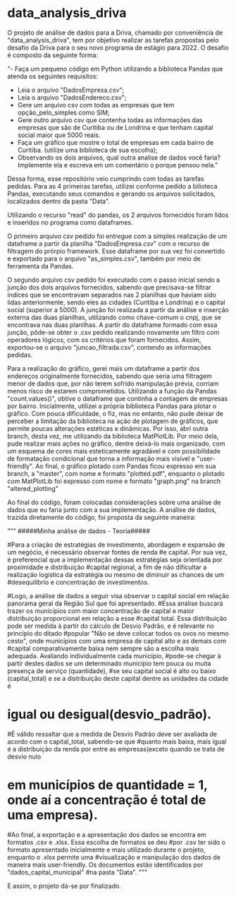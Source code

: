 # data_analysis_driva

O projeto de análise de dados para a Driva, chamado por conveniência de "data_analysis_driva", tem por objetivo realizar as tarefas propostas pelo desafio da Driva
para o seu novo programa de estágio para 2022. O desafio é composto da seguinte forma:

"- Faça um pequeno código em Python utilizando a biblioteca Pandas que atenda os seguintes requisitos:

* Leia o arquivo "DadosEmpresa.csv";
* Leia o arquivo "DadosEndereco.csv";
* Gere um arquivo csv com todas as empresas que tem opção_pelo_simples como SIM;
* Gere outro arquivo csv que contenha todas as informações das empresas que são de Curitiba ou de Londrina e que tenham capital social maior que 5000 reais.
* Faça um gráfico que mostre o total de empresas em cada bairro de Curitiba. (utilize uma biblioteca de sua escolha);
* Observando os dois arquivos, qual outra analise de dados você faria? Implemente ela e escreva em um comentário o porque pensou nela."

Dessa forma, esse repositório veio cumprindo com todas as tarefas pedidas. Para as 4 primeiras tarefas, utilizei conforme pedido a bilioteca Pandas, executando
seus comandos e gerando os arquivos solicitados, localizados dentro da pasta "Data".

Utilizando o recurso "read" do pandas, os 2 arquivos fornecidos foram lidos e inseridos no programa como dataframes.

O primeiro arquivo csv pedido foi entregue com a simples realização de um dataframe a partir da planilha "DadosEmpresa.csv" com o recurso de filtragem do prórpio
framework. Esse dataframe por sua vez foi convertido e exportado para o arquivo "as_simples.csv", também por meio de ferramenta da Pandas.

O segundo arquivo csv pedido foi executado com o passo inicial sendo a junção dos dois arquivos fornecidos, sabendo que precisava-se filtrar índices que se
encontravam separados nas 2 planilhas que haviam sido lidas anteriormente, sendo eles as cidades (Curitiba e Londrina) e o capital social (superior a 5000).
A junção foi realizada a partir da análise e inserção externa das duas planilhas, utilizando como chave-comum o cnpj, que se encontrava nas duas planilhas.
A partir do dataframe formado com essa junção, pôde-se obter o .csv pedido realizando novamente um filtro com operadores lógicos, com os critérios que foram
fornecidos. Assim, exportou-se o arquivo "juncao_filtrada.csv", contendo as informações pedidas.

Para a realização do gráfico, gerei mais um dataframe a partir dos endereços originalmente fornecidos, sabendo que seria uma filtragem menor de dados que,
por não terem sofrido manipulação prévia, corriam menos risco de estarem comprometidos. Utilizando a função da Pandas "count.values()", obtive o dataframe que
continha a contagem de empresas por bairro.
Inicialmente, utilizei a própria biblioteca Pandas para plotar o gráfico. Com pouca dificuldade, o fiz, mas no entanto, não pude deixar de perceber a limitação da
biblioteca na ação de plotagem de gráficos, que permite poucas alterações estéticas e dinâmicas.
Por isso, abri outra branch, desta vez, me utilizando da biblioteca MatPlotLib. Por meio dela, pude realizar mais ações no gráfico, dentre deixá-lo mais organizado,
com um esquema de cores mais esteticamente agradável e com possibilidade de formatação condicional que torna a informação mais visível e "user-friendly".
Ao final, o gráfico plotado com Pandas ficou expresso em sua branch, a "master", com nome e formato "plotted.pdf", enquanto o plotado com MatPlotLib foi expresso com nome e
formato "graph.png" na branch "altered_plotting"

Ao final do código, foram colocadas considerações sobre uma análise de dados que eu faria junto com a sua implementação. A análise de dados, trazida diretamente do código, foi proposta da seguinte maneira:

"""
#####Minha análise de dados - Teoria#####

#Para a criação de estratégias de investimento, abordagem e expansão de um negócio, é necessário observar fontes de renda
#e capital. Por sua vez, é preferencial que a implementação dessas estratégias seja orientada por proximidade e distribuição
#capital regional, a fim de não dificultar a realização logística da estratégia ou mesmo de diminuir as chances de um
#desequilíbrio e concentração de investimentos.
 
#Logo, a análise de dados a seguir visa observar o capital social em relação panorama geral da Região Sul que foi apresentado.
#Essa análise buscará trazer os munícipios com maior concentração de capital e maior distribuição proporcional em relação a esse
#capital total. Essa distribuição pode ser medida à partir do cálculo de Desvio Padrão, e é relevante no princípio do ditado
#popular "Não se deve colocar todos os ovos no mesmo cesto", onde municípios com uma empresa de capital alto e as demais com
#capital comparativamente baixa nem sempre são a escolha mais adequada. Avaliando individualmente  cada município,
#pode-se chegar à partir destes dados se um determinado município tem pouca ou muita presença de serviço (quantidade),
#se seu capital social é alto ou baixo (capital_total) e se a distribuição deste capital dentre as unidades da cidade é
# igual ou desigual(desvio_padrão).

#É válido ressaltar que a medida de Desvio Padrão deve ser avaliada de acordo com o capital_total, sabendo-se que
#quanto mais baixa, mais igual é a distribuição da renda por entre as empresas(exceto quando se trata de desvio nulo
# em municípios de quantidade = 1, onde aí a concentração é total de uma empresa).

#Ao final, a exportação e a apresentação dos dados se encontra em formatos .csv e .xlsx. Essa escolha de formatos se deu
#por .csv ter sido o formato apresentado inicialmente e mais utilizado durante o projeto, enquanto o .xlsx permite uma
#visualização e manipulação dos dados de maneira mais user-friendly. Os documentos estão identificados por "dados_capital_municipal"
#na pasta "Data".
"""

E assim, o projeto dá-se por finalizado.
